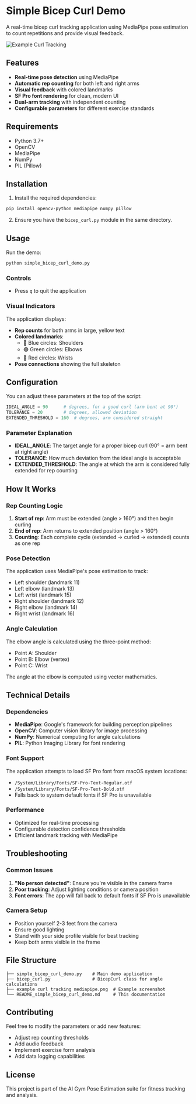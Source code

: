 # Simple Bicep Curl Demo

A real-time bicep curl tracking application using MediaPipe pose estimation to count repetitions and provide visual feedback.

![Example Curl Tracking](example%20curl%20tracking%20mediapipe.png)

## Features

- **Real-time pose detection** using MediaPipe
- **Automatic rep counting** for both left and right arms
- **Visual feedback** with colored landmarks
- **SF Pro font rendering** for clean, modern UI
- **Dual-arm tracking** with independent counting
- **Configurable parameters** for different exercise standards

## Requirements

- Python 3.7+
- OpenCV
- MediaPipe
- NumPy
- PIL (Pillow)

## Installation

1. Install the required dependencies:
```bash
pip install opencv-python mediapipe numpy pillow
```

2. Ensure you have the `bicep_curl.py` module in the same directory.

## Usage

Run the demo:
```bash
python simple_bicep_curl_demo.py
```

### Controls
- Press `q` to quit the application

### Visual Indicators

The application displays:
- **Rep counts** for both arms in large, yellow text
- **Colored landmarks**:
  - 🔵 Blue circles: Shoulders
  - 🟢 Green circles: Elbows  
  - 🔴 Red circles: Wrists
- **Pose connections** showing the full skeleton

## Configuration

You can adjust these parameters at the top of the script:

```python
IDEAL_ANGLE = 90      # degrees, for a good curl (arm bent at 90°)
TOLERANCE = 20        # degrees, allowed deviation
EXTENDED_THRESHOLD = 160  # degrees, arm considered straight
```

### Parameter Explanation

- **IDEAL_ANGLE**: The target angle for a proper bicep curl (90° = arm bent at right angle)
- **TOLERANCE**: How much deviation from the ideal angle is acceptable
- **EXTENDED_THRESHOLD**: The angle at which the arm is considered fully extended for rep counting

## How It Works

### Rep Counting Logic

1. **Start of rep**: Arm must be extended (angle > 160°) and then begin curling
2. **End of rep**: Arm returns to extended position (angle > 160°)
3. **Counting**: Each complete cycle (extended → curled → extended) counts as one rep

### Pose Detection

The application uses MediaPipe's pose estimation to track:
- Left shoulder (landmark 11)
- Left elbow (landmark 13) 
- Left wrist (landmark 15)
- Right shoulder (landmark 12)
- Right elbow (landmark 14)
- Right wrist (landmark 16)

### Angle Calculation

The elbow angle is calculated using the three-point method:
- Point A: Shoulder
- Point B: Elbow (vertex)
- Point C: Wrist

The angle at the elbow is computed using vector mathematics.

## Technical Details

### Dependencies

- **MediaPipe**: Google's framework for building perception pipelines
- **OpenCV**: Computer vision library for image processing
- **NumPy**: Numerical computing for angle calculations
- **PIL**: Python Imaging Library for font rendering

### Font Support

The application attempts to load SF Pro font from macOS system locations:
- `/System/Library/Fonts/SF-Pro-Text-Regular.otf`
- `/System/Library/Fonts/SF-Pro-Text-Bold.otf`
- Falls back to system default fonts if SF Pro is unavailable

### Performance

- Optimized for real-time processing
- Configurable detection confidence thresholds
- Efficient landmark tracking with MediaPipe

## Troubleshooting

### Common Issues

1. **"No person detected"**: Ensure you're visible in the camera frame
2. **Poor tracking**: Adjust lighting conditions or camera position
3. **Font errors**: The app will fall back to default fonts if SF Pro is unavailable

### Camera Setup

- Position yourself 2-3 feet from the camera
- Ensure good lighting
- Stand with your side profile visible for best tracking
- Keep both arms visible in the frame

## File Structure

```
├── simple_bicep_curl_demo.py    # Main demo application
├── bicep_curl.py                # BicepCurl class for angle calculations
├── example curl tracking mediapipe.png  # Example screenshot
└── README_simple_bicep_curl_demo.md     # This documentation
```

## Contributing

Feel free to modify the parameters or add new features:
- Adjust rep counting thresholds
- Add audio feedback
- Implement exercise form analysis
- Add data logging capabilities

## License

This project is part of the AI Gym Pose Estimation suite for fitness tracking and analysis.
